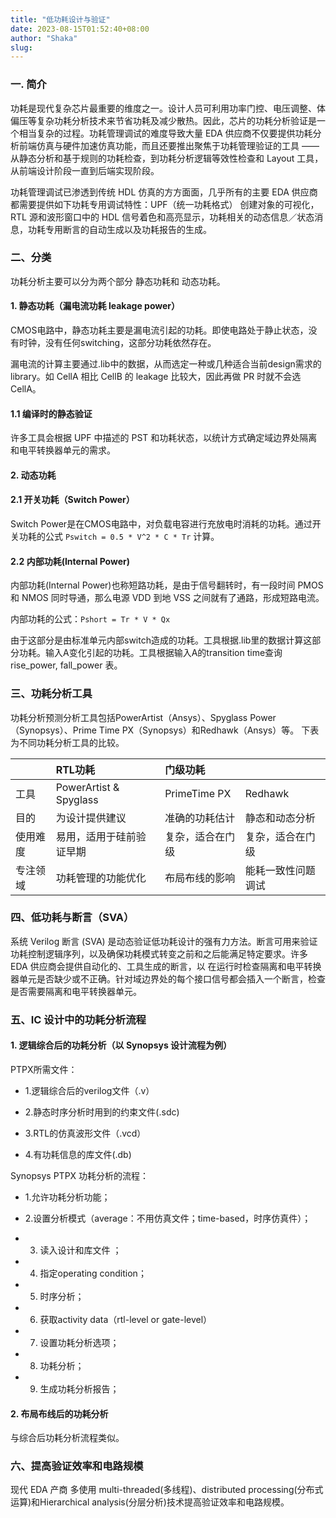 ```yaml
---
title: "低功耗设计与验证"
date: 2023-08-15T01:52:40+08:00
author: "Shaka"
slug: 
---
```


### 一. 简介

功耗是现代复杂芯片最重要的维度之一。设计人员可利用功率门控、电压调整、体偏压等复杂功耗分析技术来节省功耗及减少散热。因此，芯片的功耗分析验证是一个相当复杂的过程。功耗管理调试的难度导致大量 EDA 供应商不仅要提供功耗分析前端仿真与硬件加速仿真功能，而且还要推出聚焦于功耗管理验证的工具 —— 从静态分析和基于规则的功耗检查，到功耗分析逻辑等效性检查和 Layout 工具，从前端设计阶段一直到后端实现阶段。

功耗管理调试已渗透到传统 HDL 仿真的方方面面，几乎所有的主要 EDA 供应商都需要提供如下功耗专用调试特性：UPF（统一功耗格式） 创建对象的可视化，RTL 源和波形窗口中的 HDL 信号着色和高亮显示，功耗相关的动态信息／状态消息，功耗专用断言的自动生成以及功耗报告的生成。


### 二、分类

功耗分析主要可以分为两个部分 静态功耗和 动态功耗。

#### 1. 静态功耗（漏电流功耗 leakage power）

CMOS电路中，静态功耗主要是漏电流引起的功耗。即使电路处于静止状态，没有时钟，没有任何switching，这部分功耗依然存在。

漏电流的计算主要通过.lib中的数据，从而选定一种或几种适合当前design需求的library。如 CellA 相比 CellB 的 leakage 比较大，因此再做 PR 时就不会选 CellA。

#### 1.1 编译时的静态验证

许多工具会根据 UPF 中描述的 PST 和功耗状态，以统计方式确定域边界处隔离和电平转换器单元的需求。

#### 2. 动态功耗

#### 2.1 开关功耗（Switch Power）

Switch Power是在CMOS电路中，对负载电容进行充放电时消耗的功耗。通过开关功耗的公式 `Pswitch = 0.5 * V^2 * C * Tr` 计算。

#### 2.2 内部功耗(Internal Power)

内部功耗(Internal Power)也称短路功耗，是由于信号翻转时，有一段时间 PMOS 和 NMOS 同时导通，那么电源 VDD 到地 VSS 之间就有了通路，形成短路电流。

内部功耗的公式：`Pshort = Tr * V * Qx`

由于这部分是由标准单元内部switch造成的功耗。工具根据.lib里的数据计算这部分功耗。输入A变化引起的功耗。工具根据输入A的transition time查询rise_power, fall_power 表。

### 三、功耗分析工具

功耗分析预测分析工具包括PowerArtist（Ansys）、Spyglass Power（Synopsys）、Prime Time PX（Synopsys）和Redhawk（Ansys）等。
下表为不同功耗分析工具的比较。


|      | RTL功耗 | 门级功耗 |  |
| :----- | :----- | :----- | :----- |
| 工具 | PowerArtist & Spyglass | PrimeTime PX | Redhawk |
| 目的 | 为设计提供建议	 | 准确的功耗估计	 | 静态和动态分析 |
| 使用难度 | 易用，适用于硅前验证早期 	 | 复杂，适合在门级	 | 复杂，适合在门级 |
| 专注领域 | 功耗管理的功能优化	 | 布局布线的影响 | 能耗一致性问题调试 |

### 四、低功耗与断言（SVA）

系统 Verilog 断言 (SVA) 是动态验证低功耗设计的强有力方法。断言可用来验证功耗控制逻辑序列，以及确保功耗模式转变之前和之后能满足特定要求。许多 EDA 供应商会提供自动化的、工具生成的断言，以
在运行时检查隔离和电平转换器单元是否缺少或不正确。针对域边界处的每个接口信号都会插入一个断言，检查是否需要隔离和电平转换器单元。

### 五、IC 设计中的功耗分析流程

#### 1. 逻辑综合后的功耗分析（以 Synopsys 设计流程为例）

PTPX所需文件：

- 1.逻辑综合后的verilog文件（.v）

- 2.静态时序分析时用到的约束文件(.sdc)

- 3.RTL的仿真波形文件（.vcd）

- 4.有功耗信息的库文件(.db)

Synopsys PTPX 功耗分析的流程：

- 1.允许功耗分析功能；

- 2.设置分析模式（average：不用仿真文件；time-based，时序仿真件）；

- 3. 读入设计和库文件 ；

- 4. 指定operating condition；

- 5. 时序分析；

- 6. 获取activity data（rtl-level or gate-level）

- 7. 设置功耗分析选项；

- 8. 功耗分析；

- 9. 生成功耗分析报告；

#### 2. 布局布线后的功耗分析

与综合后功耗分析流程类似。

### 六、提高验证效率和电路规模

现代 EDA 产商 多使用 multi-threaded(多线程)、distributed processing(分布式运算)和Hierarchical analysis(分层分析)技术提高验证效率和电路规模。

